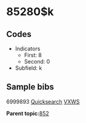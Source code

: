 # 85280$k

## Codes

-   Indicators
    -   First: 8
    -   Second: 0
-   Subfield: k

## Sample bibs

6999893 [Quicksearch](https://search.library.yale.edu/catalog/6999893) [VXWS](http://prodorbis.library.yale.edu:7014/vxws/GetHoldingsService?bibId=6999893)

**Parent topic:**[852](../../tags/852/852.md)

